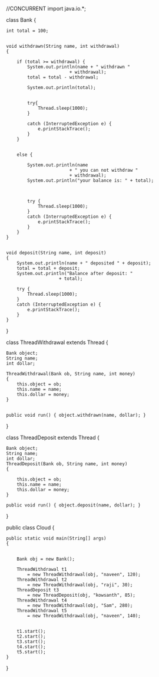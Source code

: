 //CONCURRENT
import java.io.*;


 class Bank {

	
	int total = 100;

	
	void withdrawn(String name, int withdrawal)
	{

		if (total >= withdrawal) {
			System.out.println(name + " withdrawn "
							+ withdrawal);
			total = total - withdrawal;

			System.out.println(total);

			
			try{
				Thread.sleep(1000);
			}

			catch (InterruptedException e) {
				e.printStackTrace();
			}
		}

	
		else {

			System.out.println(name
							+ " you can not withdraw "
							+ withdrawal);
			System.out.println("your balance is: " + total);

		

			try {
				Thread.sleep(1000);
			}
			catch (InterruptedException e) {
				e.printStackTrace();
			}
		}
	}


	void deposit(String name, int deposit)
	{
		System.out.println(name + " deposited " + deposit);
		total = total + deposit;
		System.out.println("Balance after deposit: "
						+ total);
		
		try {
			Thread.sleep(1000);
		}
		catch (InterruptedException e) {
			e.printStackTrace();
		}
	}
}

class ThreadWithdrawal extends Thread {

	Bank object;
	String name;
	int dollar;
	
	ThreadWithdrawal(Bank ob, String name, int money)
	{
		this.object = ob;
		this.name = name;
		this.dollar = money;
	}


	public void run() { object.withdrawn(name, dollar); }
}

class ThreadDeposit extends Thread {

	Bank object;
	String name;
	int dollar;
	ThreadDeposit(Bank ob, String name, int money)
	{
	
		this.object = ob;
		this.name = name;
		this.dollar = money;
	}

	public void run() { object.deposit(name, dollar); }
}


public class Cloud {

	public static void main(String[] args)
	{


		Bank obj = new Bank();

		ThreadWithdrawal t1
			= new ThreadWithdrawal(obj, "naveen", 120);
		ThreadWithdrawal t2
			= new ThreadWithdrawal(obj, "raji", 30);
		ThreadDeposit t3
			= new ThreadDeposit(obj, "kowsanth", 85);
		ThreadWithdrawal t4
			= new ThreadWithdrawal(obj, "Sam", 280);
		ThreadWithdrawal t5
			= new ThreadWithdrawal(obj, "naveen", 140);


		t1.start();
		t2.start();
		t3.start();
		t4.start();
		t5.start();
	}
}
